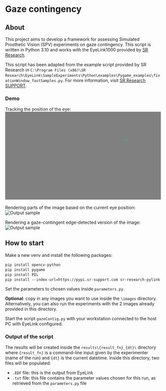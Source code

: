 # Gaze contingency

## About
This project aims to develop a framework for assessing Simulated Prosthetic Vision (SPV) experiments on gaze contingency. This script is written in Python 3.10 and works with the EyeLink1000 provided by [SR Research](https://www.sr-research.com/).

This script has been adapted from the example script provided by SR Research in `C:\Program Files (x86)\SR Research\EyeLink\SampleExperiments\Python\examples\Pygame_examples\fixationWindow_fastSamples.py`. For more information, visit [SR Research SUPPORT](https://www.sr-research.com/support/thread-7525.html).

### Demo

Tracking the position of the eye:
![Output sample](gifs/tracking_eye_pos.gif)

Rendering parts of the image based on the current eye position:
![Output sample](gifs/image_following_gaze.gif)

Rendering a gaze-contingent edge-detected version of the image:
![Output sample](gifs/gaze_cont_canny.gif)

## How to start

Make a new venv and install the following packages:

    pip install opencv-python
    pip install pygame
    pip install PIL
    pip install --index-url=https://pypi.sr-support.com sr-research-pylink

Set the parameters to chosen values inside `parameters.py`.

**Optional**: copy in any images you want to use inside the `\images` directory. Alternatively, you can also run the experiments with the 2 images already provided in this directory.

Start the script `gazeContig.py` with your workstation connected to the host PC with EyeLink configured.

### Output of the script
The results will be created inside the `results\{result_fn}_{dt}\` directory where `{result_fn}` is a command-line input given by the experimenter (name of the run) and `{dt}` is the current datetime. Inside this directory, two files will be populated:
* `.EDF` file: this is the output from EyeLink
* `.txt` file: this file contains the parameter values chosen for this run, as retrieved from the `parameters.py` file 